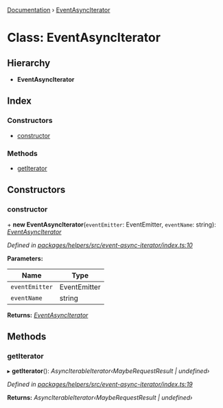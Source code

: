 [Documentation](../README.md) › [EventAsyncIterator](eventasynciterator.md)

# Class: EventAsyncIterator

## Hierarchy

* **EventAsyncIterator**

## Index

### Constructors

* [constructor](eventasynciterator.md#constructor)

### Methods

* [getIterator](eventasynciterator.md#getiterator)

## Constructors

###  constructor

\+ **new EventAsyncIterator**(`eventEmitter`: EventEmitter, `eventName`: string): *[EventAsyncIterator](eventasynciterator.md)*

*Defined in [packages/helpers/src/event-async-iterator/index.ts:10](https://github.com/badbatch/graphql-box/blob/9a898ad/packages/helpers/src/event-async-iterator/index.ts#L10)*

**Parameters:**

Name | Type |
------ | ------ |
`eventEmitter` | EventEmitter |
`eventName` | string |

**Returns:** *[EventAsyncIterator](eventasynciterator.md)*

## Methods

###  getIterator

▸ **getIterator**(): *AsyncIterableIterator‹MaybeRequestResult | undefined›*

*Defined in [packages/helpers/src/event-async-iterator/index.ts:19](https://github.com/badbatch/graphql-box/blob/9a898ad/packages/helpers/src/event-async-iterator/index.ts#L19)*

**Returns:** *AsyncIterableIterator‹MaybeRequestResult | undefined›*
